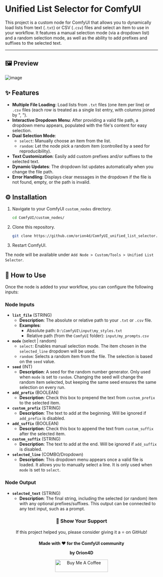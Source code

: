# Unified List Selector for ComfyUI

This project is a custom node for ComfyUI that allows you to dynamically load lists from text (`.txt`) or CSV (`.csv`) files and select an item to use in your workflow. It features a manual selection mode (via a dropdown list) and a random selection mode, as well as the ability to add prefixes and suffixes to the selected text.

---

## 🖼️ Preview

![image](https://github.com/user-attachments/assets/cf212622-5832-4242-be62-564c303b2ccb)


## ✨ Features

-   **Multiple File Loading**: Load lists from `.txt` files (one item per line) or `.csv` files (each row is treated as a single list entry, with columns joined by ", ").
-   **Interactive Dropdown Menu**: After providing a valid file path, a dropdown menu appears, populated with the file's content for easy selection.
-   **Dual Selection Mode**:
    -   `select`: Manually choose an item from the list.
    -   `random`: Let the node pick a random item (controlled by a seed for reproducibility).
-   **Text Customization**: Easily add custom prefixes and/or suffixes to the selected text.
-   **Dynamic Updates**: The dropdown list updates automatically when you change the file path.
-   **Error Handling**: Displays clear messages in the dropdown if the file is not found, empty, or the path is invalid.

## ⚙️ Installation

1.  Navigate to your ComfyUI `custom_nodes` directory.
    ```bash
    cd ComfyUI/custom_nodes/
    ```
2.  Clone this repository.
    ```bash
    git clone https://github.com/orion4d/ComfyUI_unified_list_selector.git
    ```

3.  Restart ComfyUI.

The node will be available under `Add Node > Custom/Tools > Unified List Selector`.

## 📖 How to Use

Once the node is added to your workflow, you can configure the following inputs:

### Node Inputs

-   **`list_file`** (STRING)
    -   **Description**: The absolute or relative path to your `.txt` or `.csv` file.
    -   **Examples**:
        -   Absolute path: `D:\ComfyUI\input\my_styles.txt`
        -   Relative path (from the `ComfyUI` folder): `input/my_prompts.csv`
-   **`mode`** (select | random)
    -   `select`: Enables manual selection mode. The item chosen in the `selected_line` dropdown will be used.
    -   `random`: Selects a random item from the file. The selection is based on the `seed` value.
-   **`seed`** (INT)
    -   **Description**: A seed for the random number generator. Only used when `mode` is set to `random`. Changing the seed will change the random item selected, but keeping the same seed ensures the same selection on every run.
-   **`add_prefix`** (BOOLEAN)
    -   **Description**: Check this box to prepend the text from `custom_prefix` to the selected item.
-   **`custom_prefix`** (STRING)
    -   **Description**: The text to add at the beginning. Will be ignored if `add_prefix` is disabled.
-   **`add_suffix`** (BOOLEAN)
    -   **Description**: Check this box to append the text from `custom_suffix` after the selected item.
-   **`custom_suffix`** (STRING)
    -   **Description**: The text to add at the end. Will be ignored if `add_suffix` is disabled.
-   **`selected_line`** (COMBO/Dropdown)
    -   **Description**: This dropdown menu appears once a valid file is loaded. It allows you to manually select a line. It is only used when `mode` is set to `select`.

### Node Output

-   **`selected_text`** (STRING)
    -   **Description**: The final string, including the selected (or random) item with any optional prefixes/suffixes. This output can be connected to any text input, such as a prompt.


<div align="center">

<h3>🌟 <strong>Show Your Support</strong></h3>

<p>If this project helped you, please consider giving it a ⭐ on GitHub!</p>

<p><strong>Made with ❤️ for the ComfyUI community</strong></p>

<p><strong>by Orion4D</strong></p>

<a href="https://ko-fi.com/orion4d">
<img src="https://ko-fi.com/img/githubbutton_sm.svg" alt="Buy Me A Coffee" height="41" width="174">
</a>

</div>
